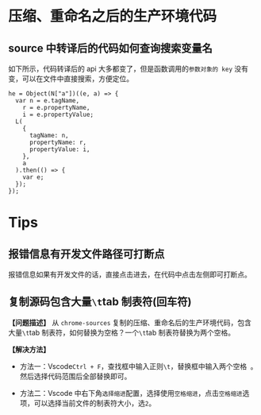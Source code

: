 # 压缩、重命名之后的生产环境代码

## source 中转译后的代码如何查询搜索变量名

如下所示，代码转译后的 api 大多都变了，但是函数调用的`参数对象的 key` 没有变，可以在文件中直接搜索，方便定位。

```tsx
he = Object(N["a"])((e, a) => {
  var n = e.tagName,
    r = e.propertyName,
    i = e.propertyValue;
  L(
    {
      tagName: n,
      propertyName: r,
      propertyValue: i,
    },
    a
  ).then(() => {
    var e;
  });
});
```

# Tips

## 报错信息有开发文件路径可打断点

报错信息如果有开发文件的话，直接点击进去，在代码中点击左侧即可打断点。

## 复制源码包含大量`\t`tab 制表符(回车符)

**【问题描述】**
从 `chrome-sources` 复制的压缩、重命名后的生产环境代码，包含大量`\t`tab 制表符，如何替换为空格？一个`\t`tab 制表符替换为两个空格。

**【解决方法】**

- 方法一：Vscode`Ctrl + F`，查找框中输入正则`\t`，替换框中输入两个空格` `。然后选择代码范围后全部替换即可。

- 方法二：Vscode 中右下角`选择缩进`配置，选择使用`空格缩进`，点击`空格缩进`选项，可以选择当前文件的制表符大小，选`2`。
